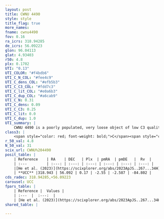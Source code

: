 ```yaml
---
layout: post
title: CWNU 4490
style: style
title_flag: true
more_names: 
fname: cwnu4490
fov: 0.16
ra_icrs: 318.94285
de_icrs: 56.09223
glon: 96.04113
glat: 4.93403
r50: 4.8
plx: 0.1702
UTI: "0.13"
UTI_COLOR: "#f4bdb6"
UTI_C_N_COL: "#fee4c9"
UTI_C_dens_COL: "#efb5b3"
UTI_C_C3_COL: "#fdd7c3"
UTI_C_lit_COL: "#e0a6b3"
UTI_C_dup_COL: "#a6cab9"
UTI_C_N: 0.31
UTI_C_dens: 0.09
UTI_C_C3: 0.25
UTI_C_lit: 0.0
UTI_C_dup: 1.0
UTI_summary: |
    CWNU 4490 is a poorly populated, very loose object of low C3 quality. It was recently reported in the literature.
class3: |
    <span style="color: red; font-weight: bold;">C</span><span style="color: red; font-weight: bold;">C</span>
r_50_val: 4.8
N_50_val: 31
scix_url: CWNU%204490
posit_table: |
    | Reference    | RA    | DEC   | Plx  | pmRA  | pmDE   |  Rv  |
    | :---         | :---: | :---: | :---: | :---: | :---: | :---: |
    |[He et al. (2023)](https://scixplorer.org/abs/2023ApJS..267...34H) | 318.93 | 56.093 | 0.161 | -2.555 | -2.61 | -110.4 |
    | **UCC** |318.943 | 56.092 | 0.17 | -2.55 | -2.587 | -84.802 | 
cds_radec: 318.94285,+56.09223
carousel: UCC
fpars_table: |
    | Reference |  Values |
    | :---  |  :---:  |
    | [He et al. (2023)](https://scixplorer.org/abs/2023ApJS..267...34H) | `A0=2.75, m-M=13.85, logA=9.2` |
shared_table: |
    
---
```

